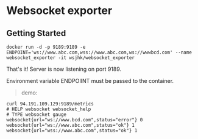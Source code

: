 # Websocket exporter

## Getting Started

```
docker run -d -p 9189:9189 -e ENDPOINT='ws://www.abc.com,wss://www.abc.com,ws://wwwbcd.com' --name websocket_exporter -it wsjhk/websocket_exporter
```

That's it! Server is now listening on port 9189.

Environment variable ENDPOIINT must be passed to the container.

> demo:
```
curl 94.191.109.129:9189/metrics
# HELP websocket websocket_help
# TYPE websocket gauge
websocket{url="ws://www.bcd.com",status="error"} 0
websocket{url="ws://www.abc.com",status="ok"} 1
websocket{url="wss://www.abc.com",status="ok"} 1
```
